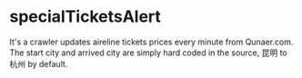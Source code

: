specialTicketsAlert
===================

It's a crawler updates aireline tickets prices every minute from Qunaer.com.
The start city and arrived city are simply hard coded in the source, 昆明 to 杭州 by default.
